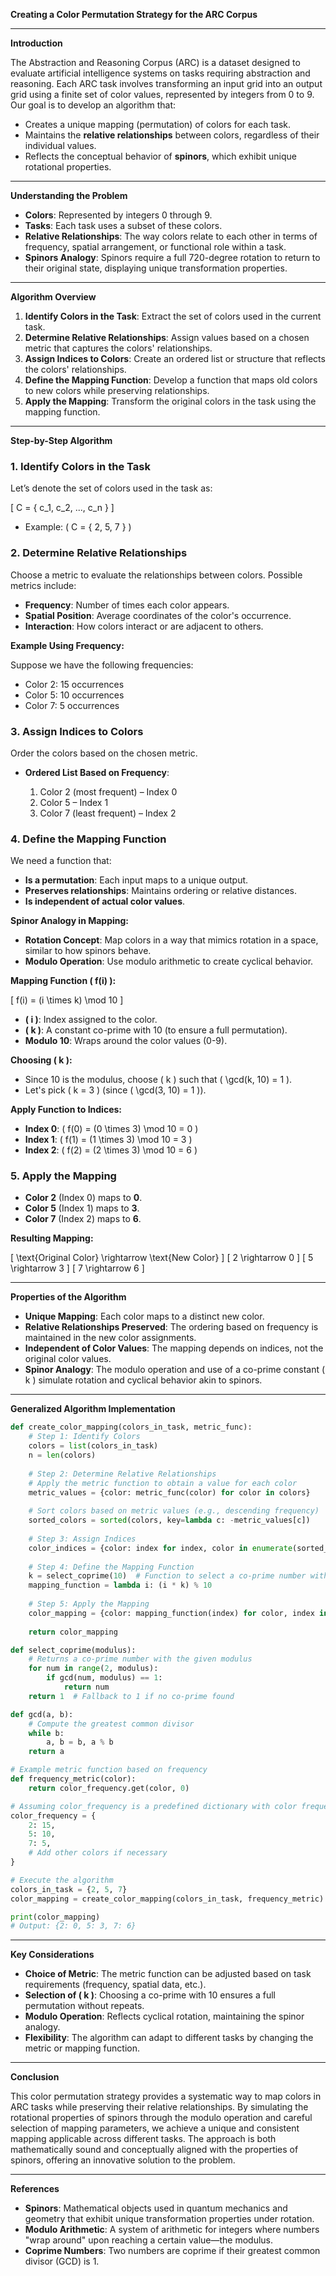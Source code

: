 **Creating a Color Permutation Strategy for the ARC Corpus**

---

**Introduction**

The Abstraction and Reasoning Corpus (ARC) is a dataset designed to evaluate artificial intelligence systems on tasks requiring abstraction and reasoning. Each ARC task involves transforming an input grid into an output grid using a finite set of color values, represented by integers from 0 to 9. Our goal is to develop an algorithm that:

- Creates a unique mapping (permutation) of colors for each task.
- Maintains the **relative relationships** between colors, regardless of their individual values.
- Reflects the conceptual behavior of **spinors**, which exhibit unique rotational properties.

---

**Understanding the Problem**

- **Colors**: Represented by integers 0 through 9.
- **Tasks**: Each task uses a subset of these colors.
- **Relative Relationships**: The way colors relate to each other in terms of frequency, spatial arrangement, or functional role within a task.
- **Spinors Analogy**: Spinors require a full 720-degree rotation to return to their original state, displaying unique transformation properties.

---

**Algorithm Overview**

1. **Identify Colors in the Task**: Extract the set of colors used in the current task.
2. **Determine Relative Relationships**: Assign values based on a chosen metric that captures the colors' relationships.
3. **Assign Indices to Colors**: Create an ordered list or structure that reflects the colors' relationships.
4. **Define the Mapping Function**: Develop a function that maps old colors to new colors while preserving relationships.
5. **Apply the Mapping**: Transform the original colors in the task using the mapping function.

---

**Step-by-Step Algorithm**

### **1. Identify Colors in the Task**

Let’s denote the set of colors used in the task as:

\[ C = \{ c_1, c_2, ..., c_n \} \]

- Example: \( C = \{ 2, 5, 7 \} \)

### **2. Determine Relative Relationships**

Choose a metric to evaluate the relationships between colors. Possible metrics include:

- **Frequency**: Number of times each color appears.
- **Spatial Position**: Average coordinates of the color's occurrence.
- **Interaction**: How colors interact or are adjacent to others.

**Example Using Frequency:**

Suppose we have the following frequencies:

- Color 2: 15 occurrences
- Color 5: 10 occurrences
- Color 7: 5 occurrences

### **3. Assign Indices to Colors**

Order the colors based on the chosen metric.

- **Ordered List Based on Frequency**:

  1. Color 2 (most frequent) – Index 0
  2. Color 5 – Index 1
  3. Color 7 (least frequent) – Index 2

### **4. Define the Mapping Function**

We need a function that:

- **Is a permutation**: Each input maps to a unique output.
- **Preserves relationships**: Maintains ordering or relative distances.
- **Is independent of actual color values**.

**Spinor Analogy in Mapping:**

- **Rotation Concept**: Map colors in a way that mimics rotation in a space, similar to how spinors behave.
- **Modulo Operation**: Use modulo arithmetic to create cyclical behavior.

**Mapping Function \( f(i) \):**

\[ f(i) = (i \times k) \mod 10 \]

- **\( i \)**: Index assigned to the color.
- **\( k \)**: A constant co-prime with 10 (to ensure a full permutation).
- **Modulo 10**: Wraps around the color values (0-9).

**Choosing \( k \):**

- Since 10 is the modulus, choose \( k \) such that \( \gcd(k, 10) = 1 \).
- Let's pick \( k = 3 \) (since \( \gcd(3, 10) = 1 \)).

**Apply Function to Indices:**

- **Index 0**: \( f(0) = (0 \times 3) \mod 10 = 0 \)
- **Index 1**: \( f(1) = (1 \times 3) \mod 10 = 3 \)
- **Index 2**: \( f(2) = (2 \times 3) \mod 10 = 6 \)

### **5. Apply the Mapping**

- **Color 2** (Index 0) maps to **0**.
- **Color 5** (Index 1) maps to **3**.
- **Color 7** (Index 2) maps to **6**.

**Resulting Mapping:**

\[ \text{Original Color} \rightarrow \text{New Color} \]
\[ 2 \rightarrow 0 \]
\[ 5 \rightarrow 3 \]
\[ 7 \rightarrow 6 \]

---

**Properties of the Algorithm**

- **Unique Mapping**: Each color maps to a distinct new color.
- **Relative Relationships Preserved**: The ordering based on frequency is maintained in the new color assignments.
- **Independent of Color Values**: The mapping depends on indices, not the original color values.
- **Spinor Analogy**: The modulo operation and use of a co-prime constant \( k \) simulate rotation and cyclical behavior akin to spinors.

---

**Generalized Algorithm Implementation**

```python
def create_color_mapping(colors_in_task, metric_func):
    # Step 1: Identify Colors
    colors = list(colors_in_task)
    n = len(colors)
    
    # Step 2: Determine Relative Relationships
    # Apply the metric function to obtain a value for each color
    metric_values = {color: metric_func(color) for color in colors}
    
    # Sort colors based on metric values (e.g., descending frequency)
    sorted_colors = sorted(colors, key=lambda c: -metric_values[c])
    
    # Step 3: Assign Indices
    color_indices = {color: index for index, color in enumerate(sorted_colors)}
    
    # Step 4: Define the Mapping Function
    k = select_coprime(10)  # Function to select a co-prime number with 10
    mapping_function = lambda i: (i * k) % 10
    
    # Step 5: Apply the Mapping
    color_mapping = {color: mapping_function(index) for color, index in color_indices.items()}
    
    return color_mapping

def select_coprime(modulus):
    # Returns a co-prime number with the given modulus
    for num in range(2, modulus):
        if gcd(num, modulus) == 1:
            return num
    return 1  # Fallback to 1 if no co-prime found

def gcd(a, b):
    # Compute the greatest common divisor
    while b:
        a, b = b, a % b
    return a

# Example metric function based on frequency
def frequency_metric(color):
    return color_frequency.get(color, 0)

# Assuming color_frequency is a predefined dictionary with color frequencies
color_frequency = {
    2: 15,
    5: 10,
    7: 5,
    # Add other colors if necessary
}

# Execute the algorithm
colors_in_task = {2, 5, 7}
color_mapping = create_color_mapping(colors_in_task, frequency_metric)

print(color_mapping)
# Output: {2: 0, 5: 3, 7: 6}
```

---

**Key Considerations**

- **Choice of Metric**: The metric function can be adjusted based on task requirements (frequency, spatial data, etc.).
- **Selection of \( k \)**: Choosing a co-prime with 10 ensures a full permutation without repeats.
- **Modulo Operation**: Reflects cyclical rotation, maintaining the spinor analogy.
- **Flexibility**: The algorithm can adapt to different tasks by changing the metric or mapping function.

---

**Conclusion**

This color permutation strategy provides a systematic way to map colors in ARC tasks while preserving their relative relationships. By simulating the rotational properties of spinors through the modulo operation and careful selection of mapping parameters, we achieve a unique and consistent mapping applicable across different tasks. The approach is both mathematically sound and conceptually aligned with the properties of spinors, offering an innovative solution to the problem.

---

**References**

- **Spinors**: Mathematical objects used in quantum mechanics and geometry that exhibit unique transformation properties under rotation.
- **Modulo Arithmetic**: A system of arithmetic for integers where numbers "wrap around" upon reaching a certain value—the modulus.
- **Coprime Numbers**: Two numbers are coprime if their greatest common divisor (GCD) is 1.
